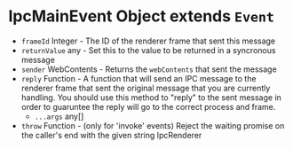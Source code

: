 # IpcMainEvent Object extends `Event`

* `frameId` Integer - The ID of the renderer frame that sent this message
* `returnValue` any - Set this to the value to be returned in a syncronous message
* `sender` WebContents - Returns the `webContents` that sent the message
* `reply` Function - A function that will send an IPC message to the renderer frame that sent the original message that you are currently handling.  You should use this method to "reply" to the sent message in order to guaruntee the reply will go to the correct process and frame.
  * `...args` any[]
* `throw` Function - (only for 'invoke' events) Reject the waiting promise on the caller's end with the given string
IpcRenderer
